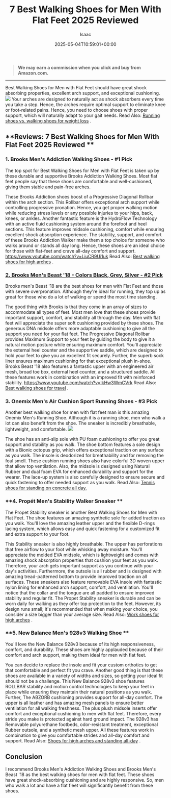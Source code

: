 ﻿---
author: Isaac
layout: post
title: 7 Best Walking Shoes for Men With Flat Feet 2025 Reviewed
date: '2025-05-04T10:59:01+00:00'
categories:
- walking Shoes
tags: []
slug: /best-walking-shoes-for-men-with-flat-feet/
lastmod: 2025-05-07T12:21:26+03:00
---
> **We may earn a commission when you click and buy from Amazon.com.**
>

---
Best Walking Shoes for Men with Flat Feet should have great shock absorbing properties, excellent arch support, and exceptional cushioning.
![](/assets/img/img/)
Your arches are designed to naturally act as shock absorbers every time you take a step. Hence, the arches require optimal support to eliminate knee or foot-related pains.
Hence, you need to choose shoes with proper support, which will naturally adapt to your gait needs. Read Also:
[Running shoes vs. walking shoes for weight loss](https://pestpolicy.com/running-shoes-vs-walking-shoes-for-weight-loss/)
.
## **Reviews: 7 Best Walking Shoes for Men With Flat Feet 2025 Reviewed **
### **1. Brooks Men's Addiction Walking Shoes - #1 Pick**
The top spot for Best Walking Shoes for Men with Flat Feet is taken up by these durable and supportive Brooks Addiction Walking Shoes. Most flat feet people say that these shoes are comfortable and well-cushioned, giving them stable and pain-free arches.

These Brooks Addiction shoes boost of a Progressive Diagonal Rollbar within the arch section. This Rollbar offers exceptional arch support while controlling progressive pronation. Hence, you get proper walking motion while reducing stress levels or any possible injuries to your hips, back, knees, or ankles.
Another fantastic feature is the HydroFlow Technology with an active fluid cushioning system around the forefoot and heel sections. This feature improves midsole cushioning, comfort while ensuring excellent shock absorption experience.
The stability, support, and comfort of these Brooks Addiction Walker make them a top choice for someone who walks around or stands all day long. Hence, these shoes are an ideal choice for those with flat-feet and crave all-day comfort and support.
https://www.youtube.com/watch?v=LiuCR9Ui1uk
Read Also:
[Best walking shoes for high arches](https://pestpolicy.com/best-walking-shoes-for-high-arches/)
.
### [2. Brooks Men's Beast '18 - Colors Black, Grey, Silver - #2 Pick](https://www.amazon.com/dp/B077TD3C6G/?tag=p-policy-20)
Brooks men's Beast '18 are the best shoes for men with Flat Feet and those with severe overpronation. Although they're ideal for running, they top up as great for those who do a lot of walking or spend the most time standing.

The good thing with Brooks is that they come in an array of sizes to accommodate all types of feet. Most men love that these shoes provide important support, comfort, and stability all through the day.
Men with flat feet will appreciate the super soft cushioning provided by these shoes. The generous DNA midsole offers more adaptable cushioning to give all the support you need for your flat feet.
The Progressive Diagonal Rollbar provides Maximum Support to your feet by guiding the body to give it a natural motion posture while ensuring maximum comfort.
You'll appreciate the external heel counter and the supportive saddle, which are designed to hold your feet to give you an excellent fit securely. Further, the superb sock liner ensures maximum cushioning for that exceptional plush in-shoe.
Brooks Beast '18 also features a fantastic upper with an engineered air mesh, broad toe box, external heel counter, and a structured saddle. All these features work in combination with an improved fit with reinforced stability.
https://www.youtube.com/watch?v=IkHw3WmCVrk
Read Also:
[Best walking shoes for travel](https://pestpolicy.com/best-walking-shoes-travel/)
.
### **3. Onemix Men's Air Cushion Sport Running Shoes - #3 Pick**
Another best walking shoe for men with flat feet man is this amazing Onemix Men's Running Shoe. Although it is a running shoe, men who walk a lot can also benefit from the shoe. The sneaker is incredibly breathable, lightweight, and comfortable.
![](/assets/img/e/ir)

The shoe has an anti-slip sole with PU foam cushioning to offer you great support and stability as you walk.
The shoe bottom features a sole design with a Bionic octopus grip, which offers exceptional traction on any surface as you walk. The insole is deodorized for breathability and for removing the foul smell.
These cushion running shoes also have colorful 3D woven upper that allow top ventilation. Also, the midsole is designed using Natural Rubber and dual foam EVA for enhanced durability and support for the wearer.
The lace-up system is also carefully designed to ensure secure and quick fastening to offer needed support as you walk.
Read Also:
[Tennis shoes for standing on concrete all day.](https://pestpolicy.com/best-tennis-shoes-for-standing-on-concrete-all-day/)
### **4. Propét Men's Stability Walker Sneaker **
The Propet Stability sneaker is another Best Walking Shoes for Men with Flat Feet. The shoe features an amazing synthetic sole for added traction as you walk. You'll love the amazing leather upper and the flexible D-rings lacing system, which allows easy and quick fastening for a customized fit and extra support to your foot.

This Stability sneaker is also highly breathable. The upper has perforations that free airflow to your foot while whisking away moisture. You'll appreciate the molded EVA midsole, which is lightweight and comes with amazing shock absorption properties that cushion your feet as you walk. Therefore, your arch gets important support as you continue with your day's activities.
Furthermore, the outsole is all rubber and is designed with amazing tread-patterned bottom to provide improved traction on all surfaces. These sneakers also feature removable EVA insole with fantastic nylon lining for enhanced arch support, comfort, and ventilation. You'll notice that the collar and the tongue are all padded to ensure improved stability and regular fit.
The Propet Stability sneaker is durable and can be worn daily for walking as they offer top protection to the feet. However, its design runs small; it's recommended that when making your choice, you consider a  size bigger than your average size.
Read Also:
[Work shoes for high arches](https://pestpolicy.com/best-work-shoes-for-high-arches/)
.
### **5. New Balance Men's 928v3 Walking Shoe **
You'll love the New Balance 928v3 because of its high responsiveness, comfort, and durability. These shoes are highly applauded because of their comfort and arch support, making them ideal for men with flat feet.

You can decide to replace the insole and fit your custom orthotics to get that comfortable and perfect fit you crave. Another good thing is that these shoes are available in a variety of widths and sizes, so getting your ideal fit should not be a challenge.
This New Balance 928v3 shoe features ROLLBAR stability and motion control technologies to keep your feet in place while ensuring they maintain their natural positions as you walk. Further, The ABZORB cushioning provides support for all-day comfort.
The upper is all leather and has amazing mesh panels to ensure better ventilation for all walking freshness. The plus plush midsole inserts offer comfort and exceptional cushioning to men with flat feet. Therefore, every stride you make is protected against hard ground impact.
The 928v3 has Removable polyurethane footbeds, odor-resistant treatment, exceptional Rubber outsole, and a synthetic mesh upper. All these features work in combination to give you comfortable strides and all-day comfort and support.
Read Also:
[Shoes for high arches and standing all-day](https://pestpolicy.com/best-shoes-for-high-arches-and-standing-all-day/)
.
## Conclusion
I recommend Brooks Men's Addiction Walking Shoes and Brooks Men's Beast '18 as the best walking shoes for men with flat feet.
These shoes have great shock-absorbing cushioning and are highly responsive. So, men who walk a lot and have a flat fleet will significantly benefit from these shoes.